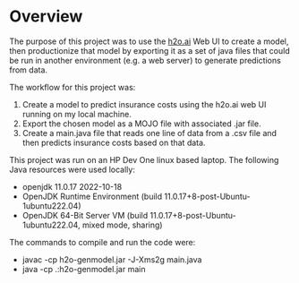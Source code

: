 # Overview

The purpose of this project was to use the [h2o.ai](https://docs.h2o.ai/h2o/latest-stable/h2o-docs/welcome.html#) Web UI to create a model, then productionize that model by exporting it as a set of java files that could be run in another environment (e.g. a web server) to generate predictions from data.

The workflow for this project was:
1. Create a model to predict insurance costs using the h2o.ai web UI running on my local machine.
2. Export the chosen model as a MOJO file with associated .jar file.
3. Create a main.java file that reads one line of data from a .csv file and then predicts insurance costs based on that data.

This project was run on an HP Dev One linux based laptop.  The following Java resources were used locally:

- openjdk 11.0.17 2022-10-18
- OpenJDK Runtime Environment (build 11.0.17+8-post-Ubuntu-1ubuntu222.04)
- OpenJDK 64-Bit Server VM (build 11.0.17+8-post-Ubuntu-1ubuntu222.04, mixed mode, sharing)

The commands to compile and run the code were:

- javac -cp h2o-genmodel.jar -J-Xms2g main.java
- java -cp .:h2o-genmodel.jar main


